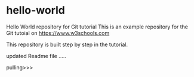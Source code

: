 # hello-world
Hello World repository for Git tutorial
This is an example repository for the Git tutoial on https://www.w3schools.com

This repository is built step by step in the tutorial.

updated Readme file .....


pulling>>>
